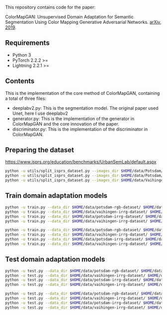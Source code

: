 This repository contains code for the paper:

ColorMapGAN: Unsupervised Domain Adaptation for Semantic Segmentation Using Color Mapping Generative Adversarial Networks. [arXiv, 2019](https://arxiv.org/pdf/1907.12859.pdf).

## Requirements

- Python 3
- PyTorch 2.2.2 >=
- Lightning 2.2.1 >=

## Contents

This is the implementation of the core method of ColorMapGAN, containing a total of three files:

+ deeplabv2.py: This is the segmentation model. The original paper used Unet, here I use deeplabv2
+ generator.py: This is the implementation of the generator in ColorMapGAN and the core innovation of the paper.
+ discriminator.py: This is the implementation of the discriminator in ColorMapGAN.


## Preparing the dataset

https://www.isprs.org/education/benchmarks/UrbanSemLab/default.aspx

```bash
python -u utils/split_isprs_dataset.py --images_dir $HOME/data/Potsdam/2_Ortho_RGB/ --labels_dir $HOME/data/Potsdam/5_Labels_all/ --output_dir $HOME/data/potsdam-rgb-dataset/ --patch_size 256 --stride 128 --seed 42
python -u utils/split_isprs_dataset.py --images_dir $HOME/data/Potsdam/3_Ortho_IRRG/ --labels_dir $HOME/data/Potsdam/5_Labels_all/ --output_dir $HOME/data/potsdam-irrg-dataset/ --patch_size 256 --stride 128 --seed 42
python -u utils/split_isprs_dataset.py --images_dir $HOME/data/Vaihingen/ISPRS_semantic_labeling_Vaihingen/top/ --labels_dir $HOME/data/Vaihingen/ISPRS_semantic_labeling_Vaihingen_ground_truth_COMPLETE/ --output_dir $HOME/data/vaihingen-irrg-dataset/ --patch_size 256 --stride 128 --seed 42
```

## Train domain adaptation models

```bash
python -u train.py --data_dir $HOME/data/potsdam-rgb-dataset/ $HOME/data/vaihingen-irrg-dataset/ --results_dir ./results/cyclegan/ --epochs 50 --batch_size 1 --learning_rate 0.00001 0.00001 --dataset unpaired --model cyclegan --comment "Potsdam RGB to Vaihingen IRRG"
python -u train.py --data_dir $HOME/data/vaihingen-irrg-dataset/ $HOME/data/potsdam-rgb-dataset/ --results_dir ./results/cyclegan/ --epochs 50 --batch_size 1 --learning_rate 0.00001 0.00001 --dataset unpaired --model cyclegan --comment "Vaihingen IRRG to Potsdam RGB"
python -u train.py --data_dir $HOME/data/potsdam-irrg-dataset/ $HOME/data/vaihingen-irrg-dataset/ --results_dir ./results/cyclegan/ --epochs 50 --batch_size 1 --learning_rate 0.00001 0.00001 --dataset unpaired --model cyclegan --comment "Potsdam IRRG to Vaihingen IRRG"
python -u train.py --data_dir $HOME/data/vaihingen-irrg-dataset/ $HOME/data/potsdam-irrg-dataset/ --results_dir ./results/cyclegan/ --epochs 50 --batch_size 1 --learning_rate 0.00001 0.00001 --dataset unpaired --model cyclegan --comment "Vaihingen IRRG to Potsdam IRRG"
```

```bash
python -u train.py --data_dir $HOME/data/potsdam-rgb-dataset/ $HOME/data/vaihingen-irrg-dataset/ --results_dir ./results/colormapgan/ --epochs 5 --batch_size 1 --learning_rate 0.0001 0.00001 --dataset unpaired --model colormapgan --comment "Potsdam RGB to Vaihingen IRRG"
python -u train.py --data_dir $HOME/data/vaihingen-irrg-dataset/ $HOME/data/potsdam-rgb-dataset/ --results_dir ./results/colormapgan/ --epochs 5 --batch_size 1 --learning_rate 0.0001 0.00001 --dataset unpaired --model colormapgan --comment "Vaihingen IRRG to Potsdam RGB"
python -u train.py --data_dir $HOME/data/potsdam-irrg-dataset/ $HOME/data/vaihingen-irrg-dataset/ --results_dir ./results/colormapgan/ --epochs 5 --batch_size 1 --learning_rate 0.0001 0.00001 --dataset unpaired --model colormapgan --comment "Potsdam IRRG to Vaihingen IRRG"
python -u train.py --data_dir $HOME/data/vaihingen-irrg-dataset/ $HOME/data/potsdam-irrg-dataset/ --results_dir ./results/colormapgan/ --epochs 5 --batch_size 1 --learning_rate 0.0001 0.00001 --dataset unpaired --model colormapgan --comment "Vaihingen IRRG to Potsdam IRRG"
```

## Test domain adaptation models

```bash
python -u test.py --data_dir $HOME/data/potsdam-rgb-dataset/ $HOME/data/vaihingen-irrg-dataset/ --output_dir ./submits/ --model cyclegan --dataset unpaired --ckpt_path ./results/cyclegan/cyclegan-240501-033802/checkpoints/epoch=20-step=666372.ckpt --enable_progress_bar --predict_only
python -u test.py --data_dir $HOME/data/vaihingen-irrg-dataset/ $HOME/data/potsdam-rgb-dataset/ --output_dir ./submits/ --model cyclegan --dataset unpaired --ckpt_path ./results/cyclegan/cyclegan-240501-033914/checkpoints/epoch=20-step=666372.ckpt --enable_progress_bar --predict_only
python -u test.py --data_dir $HOME/data/potsdam-irrg-dataset/ $HOME/data/vaihingen-irrg-dataset/ --output_dir ./submits/ --model cyclegan --dataset unpaired --ckpt_path ./results/cyclegan/cyclegan-240501-033956/checkpoints/epoch=19-step=634640.ckpt --enable_progress_bar --predict_only
python -u test.py --data_dir $HOME/data/vaihingen-irrg-dataset/ $HOME/data/potsdam-irrg-dataset/ --output_dir ./submits/ --model cyclegan --dataset unpaired --ckpt_path ./results/cyclegan/cyclegan-240501-034122/checkpoints/epoch=20-step=666372.ckpt --enable_progress_bar --predict_only
```

```bash
python -u test.py --data_dir $HOME/data/potsdam-rgb-dataset/ $HOME/data/vaihingen-irrg-dataset/ --output_dir ./submits/ --model colormapgan --dataset unpaired --ckpt_path ./results/colormapgan/colormapgan-240505-043518/checkpoints/epoch=4-step=158660.ckpt --enable_progress_bar --predict_only
python -u test.py --data_dir $HOME/data/vaihingen-irrg-dataset/ $HOME/data/potsdam-rgb-dataset/ --output_dir ./submits/ --model colormapgan --dataset unpaired --ckpt_path ./results/colormapgan/colormapgan-240505-043720/checkpoints/epoch=4-step=158660.ckpt --enable_progress_bar --predict_only
python -u test.py --data_dir $HOME/data/potsdam-irrg-dataset/ $HOME/data/vaihingen-irrg-dataset/ --output_dir ./submits/ --model colormapgan --dataset unpaired --ckpt_path ./results/colormapgan/colormapgan-240505-043759/checkpoints/epoch=4-step=158660.ckpt --enable_progress_bar --predict_only
python -u test.py --data_dir $HOME/data/vaihingen-irrg-dataset/ $HOME/data/potsdam-irrg-dataset/ --output_dir ./submits/ --model colormapgan --dataset unpaired --ckpt_path ./results/colormapgan/colormapgan-240505-043836/checkpoints/epoch=4-step=158660.ckpt --enable_progress_bar --predict_only
```
